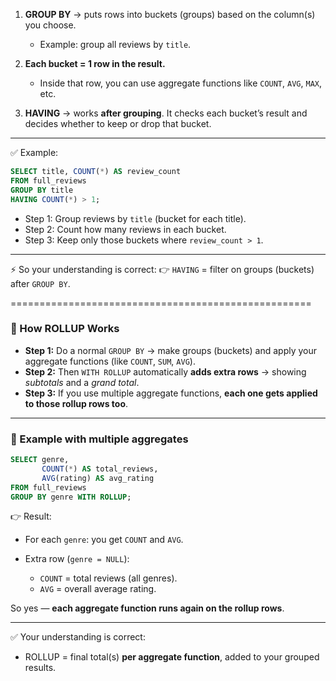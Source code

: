 1. **GROUP BY** → puts rows into buckets (groups) based on the column(s) you choose.

   - Example: group all reviews by `title`.

2. **Each bucket = 1 row in the result.**

   - Inside that row, you can use aggregate functions like `COUNT`, `AVG`, `MAX`, etc.

3. **HAVING** → works **after grouping**. It checks each bucket’s result and decides whether to keep or drop that bucket.

---

✅ Example:

```sql
SELECT title, COUNT(*) AS review_count
FROM full_reviews
GROUP BY title
HAVING COUNT(*) > 1;
```

- Step 1: Group reviews by `title` (bucket for each title).
- Step 2: Count how many reviews in each bucket.
- Step 3: Keep only those buckets where `review_count > 1`.

---

⚡ So your understanding is correct:
👉 `HAVING` = filter on groups (buckets) after `GROUP BY`.

====================================================

### 🔹 How ROLLUP Works

- **Step 1:** Do a normal `GROUP BY` → make groups (buckets) and apply your aggregate functions (like `COUNT`, `SUM`, `AVG`).
- **Step 2:** Then `WITH ROLLUP` automatically **adds extra rows** → showing _subtotals_ and a _grand total_.
- **Step 3:** If you use multiple aggregate functions, **each one gets applied to those rollup rows too**.

---

### 🔹 Example with multiple aggregates

```sql
SELECT genre,
       COUNT(*) AS total_reviews,
       AVG(rating) AS avg_rating
FROM full_reviews
GROUP BY genre WITH ROLLUP;
```

👉 Result:

- For each `genre`: you get `COUNT` and `AVG`.
- Extra row (`genre = NULL`):

  - `COUNT` = total reviews (all genres).
  - `AVG` = overall average rating.

So yes — **each aggregate function runs again on the rollup rows**.

---

✅ Your understanding is correct:

- ROLLUP = final total(s) **per aggregate function**, added to your grouped results.
